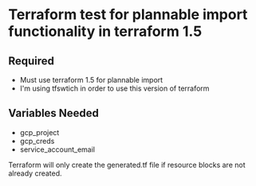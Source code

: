 # Terraform test for plannable import functionality in terraform 1.5

## Required
- Must use terraform 1.5 for plannable import
- I'm using tfswtich in order to use this version of terraform

## Variables Needed
* gcp_project
* gcp_creds
* service_account_email

Terraform will only create the generated.tf file if resource blocks are not already created.